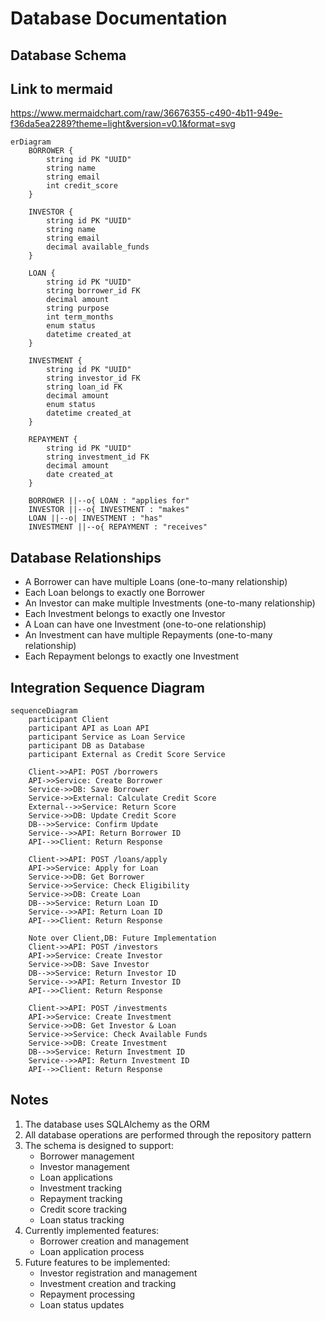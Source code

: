 # Database Documentation

## Database Schema

## Link to mermaid
https://www.mermaidchart.com/raw/36676355-c490-4b11-949e-f36da5ea2289?theme=light&version=v0.1&format=svg

```mermaid
erDiagram
    BORROWER {
        string id PK "UUID"
        string name
        string email
        int credit_score
    }
    
    INVESTOR {
        string id PK "UUID"
        string name
        string email
        decimal available_funds
    }
    
    LOAN {
        string id PK "UUID"
        string borrower_id FK
        decimal amount
        string purpose
        int term_months
        enum status
        datetime created_at
    }

    INVESTMENT {
        string id PK "UUID"
        string investor_id FK
        string loan_id FK
        decimal amount
        enum status
        datetime created_at
    }

    REPAYMENT {
        string id PK "UUID"
        string investment_id FK
        decimal amount
        date created_at
    }

    BORROWER ||--o{ LOAN : "applies for"
    INVESTOR ||--o{ INVESTMENT : "makes"
    LOAN ||--o| INVESTMENT : "has"
    INVESTMENT ||--o{ REPAYMENT : "receives"
```

## Database Relationships

- A Borrower can have multiple Loans (one-to-many relationship)
- Each Loan belongs to exactly one Borrower
- An Investor can make multiple Investments (one-to-many relationship)
- Each Investment belongs to exactly one Investor
- A Loan can have one Investment (one-to-one relationship)
- An Investment can have multiple Repayments (one-to-many relationship)
- Each Repayment belongs to exactly one Investment

## Integration Sequence Diagram

```mermaid
sequenceDiagram
    participant Client
    participant API as Loan API
    participant Service as Loan Service
    participant DB as Database
    participant External as Credit Score Service

    Client->>API: POST /borrowers
    API->>Service: Create Borrower
    Service->>DB: Save Borrower
    Service->>External: Calculate Credit Score
    External-->>Service: Return Score
    Service->>DB: Update Credit Score
    DB-->>Service: Confirm Update
    Service-->>API: Return Borrower ID
    API-->>Client: Return Response

    Client->>API: POST /loans/apply
    API->>Service: Apply for Loan
    Service->>DB: Get Borrower
    Service->>Service: Check Eligibility
    Service->>DB: Create Loan
    DB-->>Service: Return Loan ID
    Service-->>API: Return Loan ID
    API-->>Client: Return Response

    Note over Client,DB: Future Implementation
    Client->>API: POST /investors
    API->>Service: Create Investor
    Service->>DB: Save Investor
    DB-->>Service: Return Investor ID
    Service-->>API: Return Investor ID
    API-->>Client: Return Response

    Client->>API: POST /investments
    API->>Service: Create Investment
    Service->>DB: Get Investor & Loan
    Service->>Service: Check Available Funds
    Service->>DB: Create Investment
    DB-->>Service: Return Investment ID
    Service-->>API: Return Investment ID
    API-->>Client: Return Response
```

## Notes

1. The database uses SQLAlchemy as the ORM
2. All database operations are performed through the repository pattern
3. The schema is designed to support:
   - Borrower management
   - Investor management
   - Loan applications
   - Investment tracking
   - Repayment tracking
   - Credit score tracking
   - Loan status tracking
4. Currently implemented features:
   - Borrower creation and management
   - Loan application process
5. Future features to be implemented:
   - Investor registration and management
   - Investment creation and tracking
   - Repayment processing
   - Loan status updates 